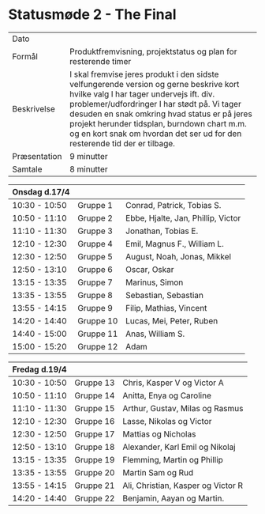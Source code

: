 # Statusmøde 2 - The Final

|               |               |
| ------------- | ------------- |
| Dato          |  |
| Formål        | Produktfremvisning, projektstatus og plan for resterende timer  |
| Beskrivelse   | I skal fremvise jeres produkt i den sidste velfungerende version og gerne beskrive kort hvilke valg I har tager undervejs ift. div. problemer/udfordringer I har stødt på. Vi tager desuden en snak omkring hvad status er på jeres projekt herunder tidsplan, burndown chart m.m. og en kort snak om hvordan det ser ud for den resterende tid der er tilbage. |  
| Præsentation  | 9 minutter    |
| Samtale       | 8 minutter    |




| Onsdag d.17/4 |           |              |
|---------------|-----------|------------------------------------|
| 10:30 - 10:50 | Gruppe 1  | Conrad, Patrick, Tobias S.  |
| 10:50 - 11:10 | Gruppe 2  | Ebbe, Hjalte, Jan, Phillip, Victor |
| 11:10 - 11:30 | Gruppe 3  | Jonathan, Tobias E. |
| 12:10 - 12:30 | Gruppe 4  | Emil, Magnus F., William L. |
| 12:30 - 12:50 | Gruppe 5  | August, Noah, Jonas, Mikkel |
| 12:50 - 13:10 | Gruppe 6  | Oscar, Oskar |
| 13:15 - 13:35 | Gruppe 7  |  Marinus, Simon |
| 13:35 - 13:55 | Gruppe 8  | Sebastian, Sebastian |
| 13:55 - 14:15 | Gruppe 9 | Filip, Mathias, Vincent |
| 14:20 - 14:40 | Gruppe 10 | Lucas, Mei, Peter, Ruben |
| 14:40 - 15:00 | Gruppe 11 | Anas, William S. |
| 15:00 - 15:20 | Gruppe 12 | Adam |

<!-- Caroline er med på statusmøde for hold 2 onsdag 
- Rasmus er med på statusmøde for hold 2 onsdag -->

| Fredag d.19/4 |           |              |
|---------------|-----------|--------------|
| 10:30 - 10:50 | Gruppe 13  | Chris, Kasper V og Victor A |
| 10:50 - 11:10 | Gruppe 14  |  Anitta, Enya og Caroline |
| 11:10 - 11:30 | Gruppe 15  | Arthur, Gustav, Milas og Rasmus |
| 12:10 - 12:30 | Gruppe 16  | Lasse, Nikolas og Victor |
| 12:30 - 12:50 | Gruppe 17  |  Mattias og Nicholas |
| 12:50 - 13:10 | Gruppe 18  | Alexander, Karl Emil og Nikolaj |
| 13:15 - 13:35 | Gruppe 19  | Flemming, Martin og Phillip  | 
| 13:35 - 13:55 | Gruppe 20  | Martin Sam og Rud  |
| 13:55 - 14:15 | Gruppe 21 | Ali, Christian, Kasper og Victor R  |
| 14:20 - 14:40 | Gruppe 22 |  Benjamin, Aayan og Martin.  |

